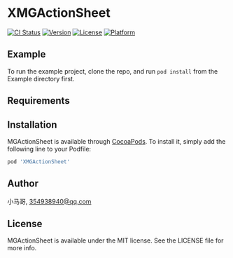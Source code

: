 # XMGActionSheet

[![CI Status](https://img.shields.io/travis/小马哥/MGActionSheet.svg?style=flat)](https://travis-ci.org/小马哥/MGActionSheet)
[![Version](https://img.shields.io/cocoapods/v/MGActionSheet.svg?style=flat)](https://cocoapods.org/pods/MGActionSheet)
[![License](https://img.shields.io/cocoapods/l/MGActionSheet.svg?style=flat)](https://cocoapods.org/pods/MGActionSheet)
[![Platform](https://img.shields.io/cocoapods/p/MGActionSheet.svg?style=flat)](https://cocoapods.org/pods/MGActionSheet)

## Example

To run the example project, clone the repo, and run `pod install` from the Example directory first.

## Requirements

## Installation

MGActionSheet is available through [CocoaPods](https://cocoapods.org). To install
it, simply add the following line to your Podfile:

```ruby
pod 'XMGActionSheet'
```

## Author

小马哥, 354938940@qq.com

## License

MGActionSheet is available under the MIT license. See the LICENSE file for more info.
